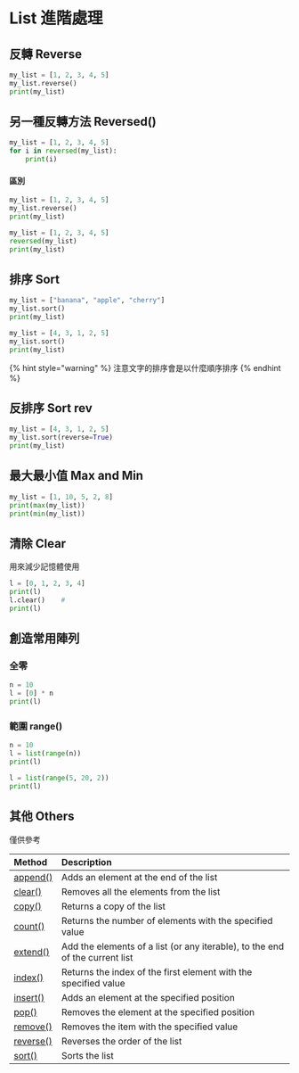# List 進階處理

## 反轉 Reverse

```python
my_list = [1, 2, 3, 4, 5]
my_list.reverse()
print(my_list)
```

## 另一種反轉方法 Reversed\(\)

```python
my_list = [1, 2, 3, 4, 5]
for i in reversed(my_list):
    print(i)
```

#### 區別

```python
my_list = [1, 2, 3, 4, 5]
my_list.reverse()
print(my_list)
```

```python
my_list = [1, 2, 3, 4, 5]
reversed(my_list)
print(my_list)
```

## 排序 Sort

```python
my_list = ["banana", "apple", "cherry"]
my_list.sort()
print(my_list)

my_list = [4, 3, 1, 2, 5]
my_list.sort()
print(my_list)
```

{% hint style="warning" %}
注意文字的排序會是以什麼順序排序
{% endhint %}

## 反排序 Sort rev

```python
my_list = [4, 3, 1, 2, 5]
my_list.sort(reverse=True)
print(my_list)
```

## 最大最小值 Max and Min

```python
my_list = [1, 10, 5, 2, 8]
print(max(my_list))
print(min(my_list))
```

## 清除 Clear

用來減少記憶體使用

```python
l = [0, 1, 2, 3, 4]
print(l)
l.clear()    #
print(l)
```

## 創造常用陣列

### 全零

```python
n = 10
l = [0] * n
print(l)
```

### 範圍 range\(\)

```python
n = 10
l = list(range(n))
print(l)
```

```python
l = list(range(5, 20, 2))
print(l)
```



## 其他 Others

僅供參考

| Method | Description |
| :--- | :--- |
| [append\(\)](https://www.w3schools.com/python/ref_list_append.asp) | Adds an element at the end of the list |
| [clear\(\)](https://www.w3schools.com/python/ref_list_clear.asp) | Removes all the elements from the list |
| [copy\(\)](https://www.w3schools.com/python/ref_list_copy.asp) | Returns a copy of the list |
| [count\(\)](https://www.w3schools.com/python/ref_list_count.asp) | Returns the number of elements with the specified value |
| [extend\(\)](https://www.w3schools.com/python/ref_list_extend.asp) | Add the elements of a list \(or any iterable\), to the end of the current list |
| [index\(\)](https://www.w3schools.com/python/ref_list_index.asp) | Returns the index of the first element with the specified value |
| [insert\(\)](https://www.w3schools.com/python/ref_list_insert.asp) | Adds an element at the specified position |
| [pop\(\)](https://www.w3schools.com/python/ref_list_pop.asp) | Removes the element at the specified position |
| [remove\(\)](https://www.w3schools.com/python/ref_list_remove.asp) | Removes the item with the specified value |
| [reverse\(\)](https://www.w3schools.com/python/ref_list_reverse.asp) | Reverses the order of the list |
| [sort\(\)](https://www.w3schools.com/python/ref_list_sort.asp) | Sorts the list |

